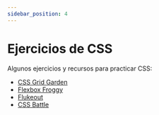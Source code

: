 ```yaml
---
sidebar_position: 4
---
```


# Ejercicios de CSS

Algunos ejercicios y recursos para practicar CSS:

- [CSS Grid Garden](https://cssgridgarden.com/#es)
- [Flexbox Froggy](https://flexboxfroggy.com/#es)
- [Flukeout](https://flukeout.github.io/)
- [CSS Battle](https://cssbattle.dev)